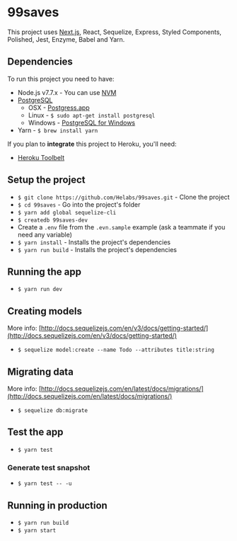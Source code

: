 # 99saves

This project uses [Next.js](https://github.com/zeit/next.js), React, Sequelize, Express, Styled Components, Polished, Jest, Enzyme, Babel and Yarn.

## Dependencies

To run this project you need to have:

* Node.js v7.7.x - You can use [NVM](https://github.com/creationix/nvm)
* [PostgreSQL](http://www.postgresql.org/)
  * OSX - [Postgress.app](http://postgresapp.com/)
  * Linux - `$ sudo apt-get install postgresql`
  * Windows - [PostgreSQL for Windows](http://www.postgresql.org/download/windows/)
* Yarn - `$ brew install yarn`

If you plan to **integrate** this project to Heroku, you'll need:

* [Heroku Toolbelt](https://toolbelt.heroku.com/)

## Setup the project

* `$ git clone https://github.com/Helabs/99saves.git` - Clone the project
* `$ cd 99saves` - Go into the project's folder
* `$ yarn add global sequelize-cli`
* `$ createdb 99saves-dev`
* Create a `.env` file from the `.evn.sample` example (ask a teammate if you need any variable)
* `$ yarn install` - Installs the project's dependencies
* `$ yarn run build` - Installs the project's dependencies

## Running the app

* `$ yarn run dev`

## Creating models

More info: [http://docs.sequelizejs.com/en/v3/docs/getting-started/](http://docs.sequelizejs.com/en/v3/docs/getting-started/)

* `$ sequelize model:create --name Todo --attributes title:string`

## Migrating data

More info: [http://docs.sequelizejs.com/en/latest/docs/migrations/](http://docs.sequelizejs.com/en/latest/docs/migrations/)

* `$ sequelize db:migrate`

## Test the app

* `$ yarn test`

### Generate test snapshot

* `$ yarn test -- -u`

## Running in production

* `$ yarn run build`
* `$ yarn start`

